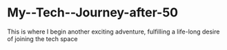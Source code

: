 # My--Tech--Journey-after-50
This is where I begin another exciting adventure, fulfilling a life-long desire of joining the tech space
